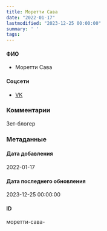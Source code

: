 ```yaml
---
title: Моретти Сава
date: "2022-01-17"
lastmodified: "2023-12-25 00:00:00"
summary: ' '
tags: 
---
```

<!--# pp1-->
<!--## Фигурант-->
<!--### Личные данные-->
#### ФИО
- Моретти Сава
#### Соцсети
- [VK](https://vk.com/kibrru36)
### Комментарии
Зет-блогер
### Метаданные
#### Дата добавления
2022-01-17
#### Дата последнего обновления
2023-12-25 00:00:00
#### ID
моретти-сава-
<!--## END;-->
